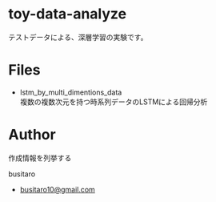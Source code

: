 # toy-data-analyze
 テストデータによる、深層学習の実験です。

 
# Files
 
* lstm_by_multi_dimentions_data  
複数の複数次元を持つ時系列データのLSTMによる回帰分析  

# Author
 
作成情報を列挙する
 
busitaro
* busitaro10@gmail.com
